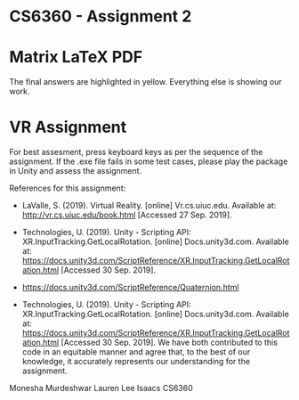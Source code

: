 # CS6360 - Assignment 2


# Matrix LaTeX PDF
The final answers are highlighted in yellow. Everything else is showing our work.

# VR Assignment
For best assesment, press keyboard keys as per the sequence of the assignment. If the .exe file fails in some test cases, please play the package in Unity and assess the assignment.

References for this assignment:
- LaValle, S. (2019). Virtual Reality. [online] Vr.cs.uiuc.edu. Available at: http://vr.cs.uiuc.edu/book.html [Accessed 27 Sep. 2019].

- Technologies, U. (2019). Unity - Scripting API: XR.InputTracking.GetLocalRotation. [online] Docs.unity3d.com. Available at: https://docs.unity3d.com/ScriptReference/XR.InputTracking.GetLocalRotation.html [Accessed 30 Sep. 2019].

- https://docs.unity3d.com/ScriptReference/Quaternion.html

- Technologies, U. (2019). Unity - Scripting API: XR.InputTracking.GetLocalRotation. [online] Docs.unity3d.com. Available at: https://docs.unity3d.com/ScriptReference/XR.InputTracking.GetLocalRotation.html [Accessed 30 Sep. 2019].
We have both contributed to this code in an equitable manner and agree that, to the best of our knowledge, it accurately represents our understanding for the assignment. 

Monesha Murdeshwar 
Lauren Lee Isaacs
CS6360
  
